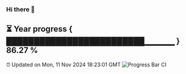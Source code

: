 ### Hi there 👋
⏳ Year progress { █████████████████████████▁▁▁▁▁ } 86.27 %
---
⏰ Updated on Mon, 11 Nov 2024 18:23:01 GMT
![Progress Bar CI](https://github.com/liununu/liununu/workflows/Progress%20Bar%20CI/badge.svg)
